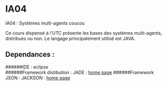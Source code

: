 # IA04
IA04 : Systèmes multi-agents coucou

Ce cours dispensé à l'UTC présente les bases des systèmes multi-agents, distribués ou non.
Le langage principalement utilisé est JAVA.

## Dependances :
######IDE : 
eclipse  
######Framework distibution :
JADE : [home page](http://jade.tilab.com)
######Framework JSON :
JACKSON : [home page](http://wiki.fasterxml.com/JacksonHome)
